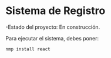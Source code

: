<h1>Sistema de Registro</h1>

-Estado del proyecto: En construcción.

Para ejecutar el sistema, debes poner:

```nmp install react```
